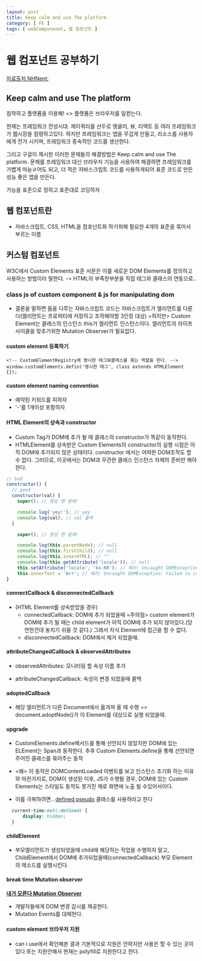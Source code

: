 ```yaml
---
layout: post
title: Keep calm and use The platform
category: [ FE ]
tags: [ webComponenet, 웹 컴포넌트 ]
---
```


# 웹 컴포넌트 공부하기

[자료출처 NHNent](https://github.com/nhnent/fe.javascript/wiki/April-24---April-28,-2017);


## Keep calm and use The platform

침착하고 플랫폼을 이용해! => 플랫폼은 브라우저를 일컫는다.

현재는 프레임워크 전성시대. 제이쿼리를 선두로 앵귤러, 뷰, 리액트 등 여러 프레임워크가 웹시장을 점령하고있다. 하지만 프레임워크는 앱을 무겁게 만들고, 리소스를 사용자에게 전가 시키며, 프레임워크 종속적인 코드를 생산한다.

그리고 구글이 제시한 이러한 문제들의 해결방법은 Keep calm and use The platform. 문제를 프레임워크 대신 브라우저 기능을 사용하여 해결하면 프레임워크를 가볍게 마늗ㄹ어도 되고, 더 적은 자바스크립트 코드를 사용하게되어 표준 코드로 만든 성능 좋은 앱을 만든다.

가능을 표준으로 정하고 표준대로 코딩하자

## 웹 컴포넌트란

* 자바스크립트, CSS, HTML을 컴포넌트화 하기위해 필요한 4개의 표준을 묶어서 부르는 이름

## 커스텀 컴포넌트


W3C에서 Custom Elements 표준 서문은 이를 새로운 DOM Elements를 정의하고 사용하는 방법이라 말한다. -> HTML의 부족한부분을 직접 태그와 클래스의 연동으로..


### class js of custom component & js for manipulating dom

* 결론을 말하면 돔을 다루는 자바스크립트 코드는 자바스크립트가 엘리먼트를 다룬다(엘리먼트는 프로퍼티에 저장하고 조작해야할 3인칭 대상) =하지만> Custom Element는 클래스의 인스턴스 this가 엘리먼트 인스턴스이다. 엘리먼트의 라이프사이클을 맞추기위한 Mutation Observer가 필요없다.

#### custom element 등록하기

```
<!-- CustomElementRegistry에 명시한 태그와클래스를 묶는 역할을 한다. -->
window.customElements.defin('명시한 태그', class extends HTMLElement {});
```
#### custom element naming convention

* 예약된 키워드를 피하자
* '-'를 1개이상 포함하자

#### HTML Element의 상속과 constructor

* Custom Tag가 DOM에 추가 될 때 클래스의 constructor가 똑같이 동작한다.
* HTMLElement를 상속받은 Custom Elements의 constructor의 실행 시점은 아직 DOM에 추가되지 않은 상태이다. constructor 에서는 어떠한 DOM조작도 할 수 없다. 그러므로, 이곳에서는 DOM과 무관한 클래스 인스턴스 자체의 준비만 해야한다.
```javascript
// bad
constructor() {
  // good
  constructor(val) {
    super(); // 항상 맨 앞에!

    console.log('yey!'); // yey
    console.log(val); // val 출력
  }

    super(); // 항상 맨 앞에!

    console.log(this.parentNode); // null
    console.log(this.firstChild); // null
    console.log(this.innerHTML); // ""
    console.log(this.getAttribute('locale')); // null
    this.setAttribute('locale', 'ko-KR'); // 에러: Uncaught DOMException: Failed to construct 'CustomElement': The result must not have attributes
    this.innerText = 'Arr'; // 에러: Uncaught DOMException: Failed to construct 'CustomElement': The result must not have children
}
```

#### connectCallback & disconnectedCallback

* (HTML Element를 상속받았을 경우)
  + connectedCallback: DOM에 추가 되었을때 =주의점> custom element가 DOM에 추가 될 때는 child element가 아직 DOM에 추가 되지 않아있다.(당연한건데 놓치기 쉬울 것 같다.) 그래서 자식 Element에 접근을 할 수 없다.
  + disconnectedCallback: DOM에서 제거 되었을때.

#### attributeChangedCallback & observedAttributes

* observedAttributes: 모니터링 할 속성 이름 추가

* attributeChangedCallback: 속성이 변경 되었을때 콜백

#### adoptedCallback

* 해당 엘리먼트가 다른 Document에서 옮겨져 올 때 수행 => document.adoptNode()가 이 Element를 대상으로 실행 되었을때.

#### upgrade

* CustomElements.define메서드를 통해 선언되지 않았지만 DOM에 있는 ELEment는 Span과 동작한다. 추후 Custom Elements.define을 통해 선언되면 주어진 클래스를 묶어주는 동작
* =왜> 이 동작은 DOMContentLoaded 이벤트를 보고 인스턴스 초기화 하는 이유와 마찬가지로, DOM이 생성된 이후, JS가 수행될 경우, DOM에 있는 Custom Elements는 스타일도 동작도 못가진 채로 화면에 노출 될 수있어서이다.

* 이를 극복하려면.. [defined pseudo](https://www.w3.org/TR/custom-elements/#selector-defined) 클래스를 사용하라고 한다
```css
  current-time:not(:defined) {
      display: hidden;
  }
```
#### childElement

* 부모엘리먼트가 생성돠었을때 child에 해당하는 작업을 수행하지 말고, ChildElement에서 DOM에 추가되었을때(connectedCallback) 부모 Element의 메소드를 실행시킨다.

#### break time Mutation observer
**[내가 모른다 Mutation Observer](https://developer.mozilla.org/ko/docs/Web/API/MutationObserver)**

* 개발자들에게 DOM 변경 감시를 제공한다.
* Mutation Events를 대체한다.

#### custom element 브라우저 지원

* can i use에서 확인해본 결과 기본적으로 지원은 안하지만 사용은 할 수 있는 곳이있다 IE는 지원안해서 현재는 polyfill로 지원한다고 한다.
